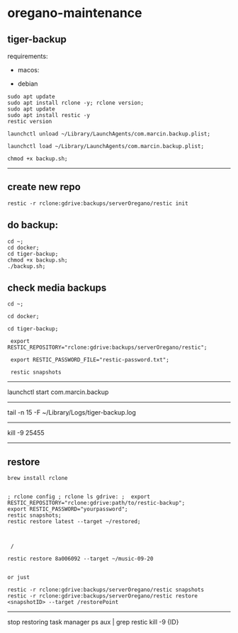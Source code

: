 # oregano-maintenance

## tiger-backup

requirements:
- macos:

- debian
```
sudo apt update
sudo apt install rclone -y; rclone version;
sudo apt update
sudo apt install restic -y
restic version
```
 
```
launchctl unload ~/Library/LaunchAgents/com.marcin.backup.plist;

launchctl load ~/Library/LaunchAgents/com.marcin.backup.plist; 

chmod +x backup.sh;
```

---

## create new repo
```
restic -r rclone:gdrive:backups/serverOregano/restic init
```


## do backup:
```
cd ~;
cd docker;
cd tiger-backup;
chmod +x backup.sh;
./backup.sh;
```

## check media backups
```
cd ~;

cd docker;

cd tiger-backup;

 export RESTIC_REPOSITORY="rclone:gdrive:backups/serverOregano/restic";
 
 export RESTIC_PASSWORD_FILE="restic-password.txt";
 
 restic snapshots
```
 ---

launchctl start com.marcin.backup


---
tail -n 15 -F ~/Library/Logs/tiger-backup.log


---
kill -9 25455


---
## restore
```
brew install rclone


; rclone config ; rclone ls gdrive: ;  export RESTIC_REPOSITORY="rclone:gdrive:path/to/restic-backup";
export RESTIC_PASSWORD="yourpassword";
restic snapshots;
restic restore latest --target ~/restored;
 


 / 
 
restic restore 8a006092 --target ~/music-09-20


or just

restic -r rclone:gdrive:backups/serverOregano/restic snapshots
restic -r rclone:gdrive:backups/serverOregano/restic restore <snapshotID> --target /restorePoint

```

---

 stop restoring task manager
ps aux | grep restic
kill -9 {ID}

